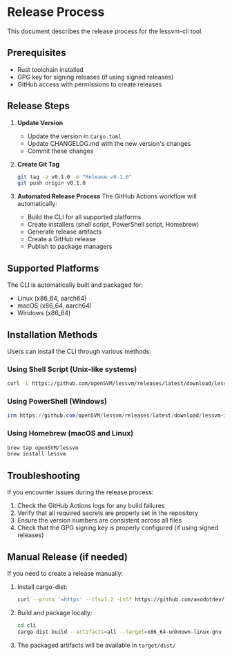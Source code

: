 # Release Process

This document describes the release process for the lessvm-cli tool.

## Prerequisites

- Rust toolchain installed
- GPG key for signing releases (if using signed releases)
- GitHub access with permissions to create releases

## Release Steps

1. **Update Version**
   - Update the version in `Cargo.toml`
   - Update CHANGELOG.md with the new version's changes
   - Commit these changes

2. **Create Git Tag**
   ```bash
   git tag -a v0.1.0 -m "Release v0.1.0"
   git push origin v0.1.0
   ```

3. **Automated Release Process**
   The GitHub Actions workflow will automatically:
   - Build the CLI for all supported platforms
   - Create installers (shell script, PowerShell script, Homebrew)
   - Generate release artifacts
   - Create a GitHub release
   - Publish to package managers

## Supported Platforms

The CLI is automatically built and packaged for:
- Linux (x86_64, aarch64)
- macOS (x86_64, aarch64)
- Windows (x86_64)

## Installation Methods

Users can install the CLI through various methods:

### Using Shell Script (Unix-like systems)
```bash
curl -L https://github.com/openSVM/lessvm/releases/latest/download/lessvm-installer.sh | sh
```

### Using PowerShell (Windows)
```powershell
irm https://github.com/openSVM/lessvm/releases/latest/download/lessvm-installer.ps1 | iex
```

### Using Homebrew (macOS and Linux)
```bash
brew tap openSVM/lessvm
brew install lessvm
```

## Troubleshooting

If you encounter issues during the release process:

1. Check the GitHub Actions logs for any build failures
2. Verify that all required secrets are properly set in the repository
3. Ensure the version numbers are consistent across all files
4. Check that the GPG signing key is properly configured (if using signed releases)

## Manual Release (if needed)

If you need to create a release manually:

1. Install cargo-dist:
   ```bash
   curl --proto '=https' --tlsv1.2 -LsSf https://github.com/axodotdev/cargo-dist/releases/latest/download/cargo-dist-installer.sh | sh
   ```

2. Build and package locally:
   ```bash
   cd cli
   cargo dist build --artifacts=all --target=x86_64-unknown-linux-gnu
   ```

3. The packaged artifacts will be available in `target/dist/`
